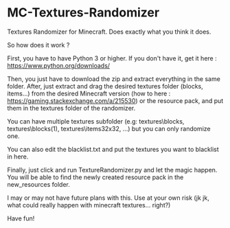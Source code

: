 # MC-Textures-Randomizer
Textures Randomizer for Minecraft. Does exactly what you think it does.

So how does it work ?

First, you have to have Python 3 or higher.
If you don't have it, get it here : https://www.python.org/downloads/

Then, you just have to download the zip and extract everything in the same folder.
After, just extract and drag the desired textures folder (blocks, items...) from the desired Minecraft version (how to here : https://gaming.stackexchange.com/a/215530) or the resource pack, and put them in the textures folder of the randomizer.

You can have multiple textures subfolder (e.g: textures\blocks, textures\blocks(1), textures\items32x32, ...) but you can only randomize one.

You can also edit the blacklist.txt and put the textures you want to blacklist in here.

Finally, just click and run TextureRandomizer.py and let the magic happen.
You will be able to find the newly created resource pack in the new_resources folder.

I may or may not have future plans with this. Use at your own risk (jk jk, what could really happen with minecraft textures... right?)

Have fun!
